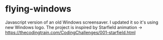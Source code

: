 # flying-windows
Javascript version of an old Windows screensaver. I updated it so it's using new Windows logo.
The project is inspired by Starfield animation -> https://thecodingtrain.com/CodingChallenges/001-starfield.html
